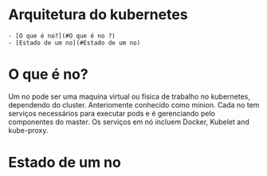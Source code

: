 # Arquitetura do kubernetes

    - [O que é no?](#O que é no ?)
    - [Estado de um no](#Estado de um no)

# O que é no?

Um no pode ser uma maquina virtual ou fisica de trabalho no kubernetes, 
dependendo do cluster. Anteriomente conhecido como minion. 
Cada no tem serviços necessários para executar pods e é 
gerenciando pelo componentes do master. Os serviços em nó 
incluem Docker, Kubelet and kube-proxy.

# Estado de um no
